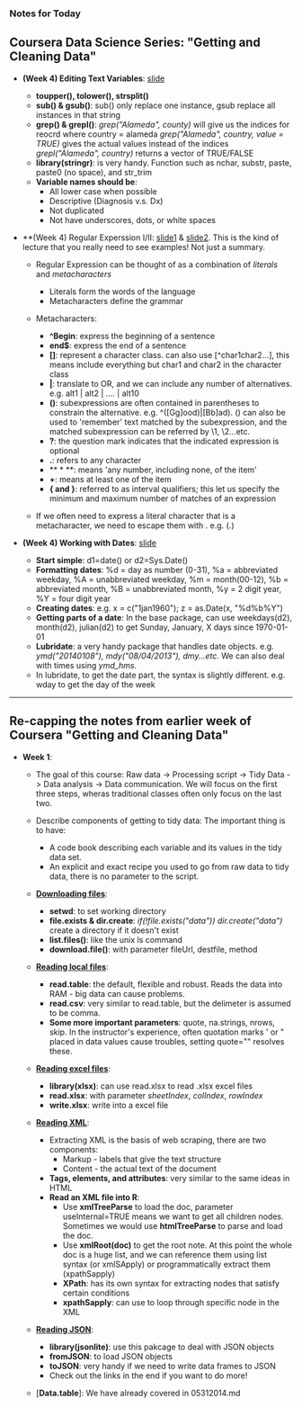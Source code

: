 ### Notes for Today

## Coursera Data Science Series: "Getting and Cleaning Data"

* **(Week 4) Editing Text Variables**: [slide](https://d396qusza40orc.cloudfront.net/getdata/lecture_slides/04_01_editingTextVariables.pdf)
	* **toupper(), tolower(), strsplit()**
	* **sub() & gsub()**: sub() only replace one instance, gsub replace all instances in that string
	* **grep() & grepl()**: 
		*grep("Alameda", county)* will give us the indices for reocrd where country = alameda
		*grep("Alameda", country, value = TRUE)* gives the actual values instead of the indices
		*grepl("Alameda", country)* returns a vector of TRUE/FALSE
	* **library(stringr)**: is very handy. Function such as nchar, substr, paste, paste0 (no space), and str_trim
	* **Variable names should be**:
		* All lower case when possible
		* Descriptive (Diagnosis v.s. Dx)
		* Not duplicated
		* Not have underscores, dots, or white spaces

* **(Week 4) Regular Experssion I/II: [slide1](https://d396qusza40orc.cloudfront.net/getdata/lecture_slides/04_02_regularExpressions.pdf) & [slide2](https://d396qusza40orc.cloudfront.net/getdata/lecture_slides/04_03_regularExpressionsII.pdf). This is the kind of lecture that you really need to see examples! Not just a summary.
	* Regular Expression can be thought of as a combination of *literals* and *metacharacters*
		* Literals form the words of the language
		* Metacharacters define the grammar

	* Metacharacters:
		* **^Begin**: express the beginning of a sentence
		* **end$**: express the end of a sentence
		* **[]**: represent a character class. can also use [^char1char2...], this means include everything but char1 and char2 in the character class
		* **|**: translate to OR, and we can include any number of alternatives. e.g. alt1 | alt2 | .... | alt10
		* **()**: subexpressions are often contained in parentheses to constrain the alternative. e.g. ^([Gg]ood)|[Bb]ad). () can also be used to 'remember' text matched by the subexpression, and the matched subexpression can be referred by \1, \2...etc.
		* **?**: the question mark indicates that the indicated expression is optional
		* **.**: refers to any character
		* ** * **: means 'any number, including none, of the item'
		* **+**: means at least one of the item
		* **{ and }**: referred to as interval qualifiers; this let us specify the minimum and maximum number of matches of an expression

	* If we often need to express a literal character that is a metacharacter, we need to escape them with \. e.g. (\.)

* **(Week 4) Working with Dates**: [slide](https://d396qusza40orc.cloudfront.net/getdata/lecture_slides/04_04_workingWithDates.pdf)
	* **Start simple**: d1=date() or d2=Sys.Date()
	* **Formatting dates**: %d = day as number (0-31), %a = abbreviated weekday, %A = unabbreviated weekday, %m = month(00-12), %b = abbreviated month, %B = unabbreviated month, %y = 2 digit year, %Y = four digit year
	* **Creating dates**: e.g. x = c("1jan1960"); z = as.Date(x, "%d%b%Y")
	* **Getting parts of a date**: In the base package, can use weekdays(d2), month(d2), julian(d2) to get Sunday, January, X days since 1970-01-01
	* **Lubridate**: a very handy package that handles date objects. e.g. *ymd("20140108"), mdy("08/04/2013"), dmy...etc.* We can also deal with times using *ymd_hms*. 
	* In lubridate, to get the date part, the syntax is slightly different. e.g. wday to get the day of the week

---

## Re-capping the notes from earlier week of Coursera "Getting and Cleaning Data"

* **Week 1**:
	* The goal of this course: Raw data -> Processing script -> Tidy Data -> Data analysis -> Data communication. We will focus on the first three steps, wheras traditional classes often only focus on the last two.
	* Describe components of getting to tidy data: The important thing is to have:
		* A code book describing each variable and its values in the tidy data set.
		* An explicit and exact recipe you used to go from raw data to tidy data, there is no parameter to the script.

	* [**Downloading files**](https://d396qusza40orc.cloudfront.net/getdata/lecture_slides/01_04_downLoadingFiles.pdf):
		* **setwd**: to set working directory
		* **file.exists & dir.create**: *if(!file.exists("data")) dir.create("data")* create a directory if it doesn't exist
		* **list.files()**: like the unix ls command
		* **download.file()**: with parameter fileUrl, destfile, method
	
	* [**Reading local files**](https://d396qusza40orc.cloudfront.net/getdata/lecture_slides/01_05_readingLocalFiles.pdf):
		* **read.table**: the default, flexible and robust. Reads the data into RAM - big data can cause problems.
		* **read.csv**: very similar to read.table, but the delimeter is assumed to be comma.
		* **Some more important parameters**: quote, na.strings, nrows, skip. In the instructor's experience, often quotation marks ' or " placed in data values cause troubles, setting quote="" resolves these.

	* [**Reading excel files**](https://d396qusza40orc.cloudfront.net/getdata/lecture_slides/01_06_readingExcelFiles.pdf):
		* **library(xlsx)**: can use read.xlsx to read .xlsx excel files
		* **read.xlsx**: with parameter *sheetIndex*, *colIndex*, *rowIndex*
		* **write.xlsx**: write into a excel file

	* [**Reading XML**](https://d396qusza40orc.cloudfront.net/getdata/lecture_slides/01_07_readingXML.pdf):
		* Extracting XML is the basis of web scraping, there are two components:
			* Markup - labels that give the text structure
			* Content - the actual text of the document
		* **Tags, elements, and attributes**: very similar to the same ideas in HTML
		* **Read an XML file into R**:
			* Use **xmlTreeParse** to load the doc, parameter useInternal=TRUE means we want to get all children nodes. Sometimes we would use **htmlTreeParse** to parse and load the doc.
			* Use **xmlRoot(doc)** to get the root note. At this point the whole doc is a huge list, and we can reference them using list syntax (or xmlSApply) or programmatically extract them (xpathSapply)
			* **XPath**: has its own syntax for extracting nodes that satisfy certain conditions
			* **xpathSapply**: can use to loop through specific node in the XML

	* [**Reading JSON**](https://d396qusza40orc.cloudfront.net/getdata/lecture_slides/01_08_readingJSON.pdf):
		* **library(jsonlite)**: use this pakcage to deal with JSON objects
		* **fromJSON**: to load JSON objects
		* **toJSON**: very handy if we need to write data frames to JSON
		* Check out the links in the end if you want to do more!

	* [**Data.table**]: We have already covered in 05312014.md

